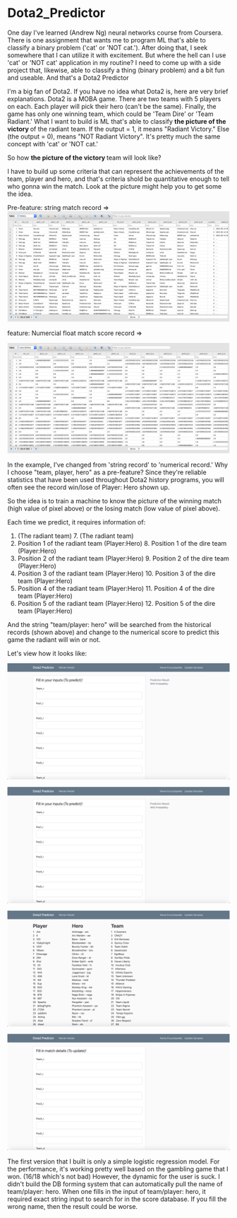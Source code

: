 # Dota2_Predictor

One day I've learned (Andrew Ng) neural networks course from Coursera. There is one assignment that wants me to program ML that's able to classify a binary problem ('cat' or 'NOT cat.'). After doing that, I seek somewhere that I can utilize it with excitement. But where the hell can I use 'cat' or 'NOT cat' application in my routine? I need to come up with a side project that, likewise, able to classify a thing (binary problem) and a bit fun and useable. And that's a Dota2 Predictor


I'm a big fan of Dota2. If you have no idea what Dota2 is, here are very brief explanations. Dota2 is a MOBA game.
There are two teams with 5 players on each. Each player will pick their hero (can't be the same).
Finally, the game has only one winning team, which could be 'Team Dire' or 'Team Radiant.'
What I want to build is ML that's able to classify <b> the picture of the victory </b> of the radiant team.
If the output = 1, it means "Radiant Victory." Else (the output = 0), means "NOT Radiant Victory". It's pretty much the same concept with 'cat' or 'NOT cat.'

So how <b> the picture of the victory </b> team will look like?

I have to build up some criteria that can represent the achievements of the team, player and hero, and that's criteria shold be quantitative enough to tell who gonna win the match. Look at the picture might help you to get some the idea.

Pre-feature: string match record =>
![alt text](https://github.com/Elstargo00/Dota2_Predictor/blob/master/images/history.png?raw=true)


feature: Numercial float match score record =>

![alt text](https://github.com/Elstargo00/Dota2_Predictor/blob/master/images/num_history.png?raw=true)

In the example, I've changed from 'string record' to 'numerical record.' Why I choose "team, player, hero" as a pre-feature? 
Since they're reliable statistics that have been used throughout Dota2 history programs, you will often see the record win/lose of Player: Hero shown up.


So the idea is to train a machine to know the picture of the winning match (high value of pixel above) or the losing match (low value of pixel above).

Each time we predict, it requires information of:
1. (The radiant team)                                   7. (The radiant team)  
2. Position 1 of the radiant team (Player:Hero)         8. Position 1 of the dire team (Player:Hero)
3. Position 2 of the radiant team (Player:Hero)         9. Position 2 of the dire team (Player:Hero)
4. Position 3 of the radiant team (Player:Hero)        10. Position 3 of the dire team (Player:Hero)
5. Position 4 of the radiant team (Player:Hero)        11. Position 4 of the dire team (Player:Hero)
6. Position 5 of the radiant team (Player:Hero)        12. Position 5 of the dire team (Player:Hero)

And the string "team/player: hero" will be searched from the historical records (shown above) and change to the numerical score to predict this game the radiant will win or not.


Let's view how it looks like:

![alt text](https://github.com/Elstargo00/Dota2_Predictor/blob/master/images/1.png?raw=true)

![alt text](https://github.com/Elstargo00/Dota2_Predictor/blob/master/images/1.png?raw=true)

![alt text](https://github.com/Elstargo00/Dota2_Predictor/blob/master/images/3.png?raw=true)

![alt text](https://github.com/Elstargo00/Dota2_Predictor/blob/master/images/4.png?raw=true)


The first version that I built is only a simple logistic regression model. For the performance, it's working pretty well based on the gambling game that I won.
(16/18 which's not bad) However, the dynamic for the user is suck. I didn't build the DB forming system that can automatically pull the name of team/player: hero. When one fills in the input of team/player: hero, it required exact string input to search for in the score database. If you fill the wrong name, then the result could be worse.

